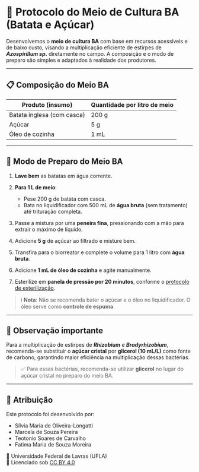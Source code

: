 # 🥔 Protocolo do Meio de Cultura BA (Batata e Açúcar)

Desenvolvemos o **meio de cultura BA** com base em recursos acessíveis e de baixo custo, visando a multiplicação eficiente de estirpes de ***Azospirillum sp.*** diretamente no campo. A composição e o modo de preparo são simples e adaptados à realidade dos produtores.

---

## 📋 Composição do Meio BA

| Produto (insumo)    | Quantidade por litro de meio |
|---------------------|------------------------------|
| Batata inglesa (com casca) | 200 g                      |
| Açúcar        | 5 g                            |
| Óleo de cozinha      | 1 mL                         |

---

## 🧪 Modo de Preparo do Meio BA

1. **Lave bem** as batatas em água corrente.
2. **Para 1 L de meio**:
   - Pese 200 g de batata com casca.
   - Bata no liquidificador com 500 mL de **água bruta** (sem tratamento) até trituração completa.
3. Passe a mistura por uma **peneira fina**, pressionando com a mão para extrair o máximo de líquido.
4. Adicione **5 g**  de açúcar ao filtrado e misture bem.
5. Transfira para o biorreator e complete o volume para 1 litro com **água bruta**.
6. Adicione **1 mL de óleo de cozinha** e agite manualmente.
7. Esterilize em **panela de pressão por 20 minutos**, conforme o [protocolo de esterilização](https://github.com/teodecarvalho/BiorreatorPopular/blob/main/esteriliza%C3%A7%C3%A3o.md).

   > 

> ℹ️ **Nota**: Não se recomenda bater o açúcar e o óleo no liquidificador. O óleo serve como **controle de espuma**.

---

## 🔁 Observação importante

Para a multiplicação de estirpes de **_Rhizobium_** e **_Bradyrhizobium_**, recomenda-se substituir o **açúcar cristal** por **glicerol (10 mL/L)** como fonte de carbono, garantindo maior eficiência na multiplicação dessas bactérias.
> ✅ Para essas bactérias, recomenda-se utilizar **glicerol** no lugar do açúcar cristal no preparo do meio BA.

---

## 🧾 Atribuição

Este protocolo foi desenvolvido por:

- Sílvia Maria de Oliveira-Longatti  
- Marcela de Souza Pereira  
- Teotonio Soares de Carvalho  
- Fatima Maria de Souza Moreira  

📍 Universidade Federal de Lavras (UFLA)  
📜 Licenciado sob [CC BY 4.0](https://creativecommons.org/licenses/by/4.0/deed.pt_BR)
